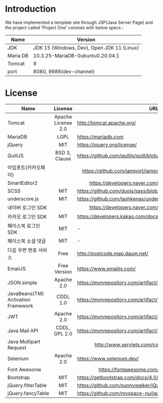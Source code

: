 # Introduction
We have implemented a template site through JSP(Java Server Page)
and the project called 'Project One' consists with below specs :

|Name|Version|
|--|--|
|JDK|JDK 15 (Windows, Dev), Open JDK 11 (Linux)|
|Maria DB|10.3.25-MariaDB-0ubuntu0.20.04.1|
|Tomcat|9|
|port|8080, 9988(dev-channel)|

# License

<table>
    <thead>
        <tr>
            <th>Name</th>
            <th align="center">License</th>
            <th>URL</th>
        </tr>
    </thead>
    <tbody>
        <tr>
            <td>Tomcat</td>
            <td align="center">Apache License 2.0</td>
            <td><a href="http://tomcat.apache.org/" rel="nofollow">http://tomcat.apache.org/</a></td>
        </tr>
        <tr>
            <td>MariaDB</td>
            <td align="center">LGPL</td>
            <td><a href="https://mariadb.com" rel="nofollow">https://mariadb.com</a></td>
        </tr>
        <tr>
            <td>jQuery</td>
            <td align="center">MIT</td>
            <td><a href="https://jquery.org/license/" rel="nofollow">https://jquery.org/license/</a></td>
        </tr>
        <tr>
            <td>QuillJS</td>
            <td align="center">BSD 3, Clause</td>
            <td><a
                    href="https://github.com/quilljs/quill/blob/develop/LICENSE">https://github.com/quilljs/quill/blob/develop/LICENSE</a>
            </td>
        </tr>
        <tr>
            <td>아임포트(카카오페이)</td>
            <td align="center" colspan="2"><a
                    href="https://github.com/iamport/iamport-rest-client-java">https://github.com/iamport/iamport-rest-client-java</a>
            </td>
        </tr>
        <tr>
            <td>SmartEditor2</td>
            <td align="center" colspan="2"><a href="https://developers.naver.com/products/terms/"
                    rel="nofollow">https://developers.naver.com/products/terms/</a></td>
        </tr>
        <tr>
            <td>SCSS</td>
            <td align="center">MIT</td>
            <td><a
                    href="https://github.com/duojs/sass/blob/master/license">https://github.com/duojs/sass/blob/master/license</a>
            </td>
        </tr>
        <tr>
            <td>underscore.js</td>
            <td align="center">MIT</td>
            <td><a
                    href="https://github.com/jashkenas/underscore/blob/master/LICENSE">https://github.com/jashkenas/underscore/blob/master/LICENSE</a>
            </td>
        </tr>
        <tr>
            <td>네이버 로그인 SDK</td>
            <td align="center" colspan="2"><a href="https://developers.naver.com/products/terms/"
                    rel="nofollow">https://developers.naver.com/products/terms/</a></td>
        </tr>
        <tr>
            <td>카카오 로그인 SDK</td>
            <td align="center">MIT</td>
            <td><a href="https://developers.kakao.com/docs/latest/ko/kakaologin/common"
                    rel="nofollow">https://developers.kakao.com/docs/latest/ko/kakaologin/common</a></td>
        </tr>
        <tr>
            <td>페이스북 로그인 SDK</td>
            <td align="center">MIT</td>
            <td>-</td>
        </tr>
        <tr>
            <td>페이스북 소셜 댓글</td>
            <td align="center">MIT</td>
            <td>-</td>
        </tr>
        <tr>
            <td>다음 우편 번호 서비스</td>
            <td align="center">Free</td>
            <td><a href="http://postcode.map.daum.net/" rel="nofollow">http://postcode.map.daum.net/</a></td>
        </tr>
        <tr>
            <td>EmailJS</td>
            <td align="center">Free Version</td>
            <td><a href="https://www.emailjs.com/" rel="nofollow">https://www.emailjs.com/</a></td>
        </tr>
        <tr>
            <td>JSON.simple</td>
            <td align="center">Apache 2.0</td>
            <td><a href="https://mvnrepository.com/artifact/com.googlecode.json"
                    rel="nofollow">https://mvnrepository.com/artifact/com.googlecode.json</a></td>
        </tr>
        <tr>
            <td>JavaBeans(TM) Activation Framework</td>
            <td align="center">CDDL 1.0</td>
            <td><a href="https://mvnrepository.com/artifact/javax.activation/activation/1.1.1"
                    rel="nofollow">https://mvnrepository.com/artifact/javax.activation/activation/1.1.1</a></td>
        </tr>
        <tr>
            <td>JWT</td>
            <td align="center">Apache 2.0</td>
            <td><a href="https://mvnrepository.com/artifact/io.jsonwebtoken/jjwt/0.9.0"
                    rel="nofollow">https://mvnrepository.com/artifact/io.jsonwebtoken/jjwt/0.9.0</a></td>
        </tr>
        <tr>
            <td>Java Mail API</td>
            <td align="center">CDDL, GPL 2.0</td>
            <td><a href="https://mvnrepository.com/artifact/javax.mail/mail/1.4.7"
                    rel="nofollow">https://mvnrepository.com/artifact/javax.mail/mail/1.4.7</a></td>
        </tr>
        <tr>
            <td>Java Multipart Request</td>
            <td align="center" colspan="2"><a href="http://www.servlets.com/cos/license.html"
                    rel="nofollow">http://www.servlets.com/cos/license.html</a></td>
        </tr>
        <tr>
            <td>Selenium</td>
            <td align="center">Apache 2.0</td>
            <td><a href="https://www.selenium.dev/" rel="nofollow">https://www.selenium.dev/</a></td>
        </tr>
        <tr>
            <td>Font Awesome</td>
            <td align="center" colspan="2"><a href="https://fontawesome.com/license/free"
                    rel="nofollow">https://fontawesome.com/license/free</a></td>
        </tr>
        <tr>
            <td>Bootstrap</td>
            <td align="center">MIT</td>
            <td><a href="https://getbootstrap.com/docs/4.0/about/license/"
                    rel="nofollow">https://getbootstrap.com/docs/4.0/about/license/</a></td>
        </tr>
        <tr>
            <td>jQuery.filterTable</td>
            <td align="center">MIT</td>
            <td><a
                    href="https://github.com/sunnywalker/jQuery.FilterTable">https://github.com/sunnywalker/jQuery.FilterTable</a>
            </td>
        </tr>
        <tr>
            <td>jQuery.fancyTable</td>
            <td align="center">MIT</td>
            <td><a
                    href="https://github.com/myspace-nu/jquery.fancyTable">https://github.com/myspace-nu/jquery.fancyTable</a>
            </td>
        </tr>
    </tbody>
</table>